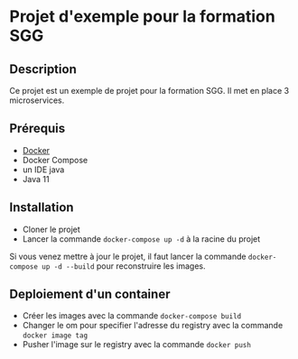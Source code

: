 # Projet d'exemple pour la formation SGG

## Description

Ce projet est un exemple de projet pour la formation SGG. Il met en place 3 microservices.

## Prérequis

- [Docker](https://docs.docker.com/engine/install/)
- Docker Compose
- un IDE java
- Java 11

## Installation

- Cloner le projet
- Lancer la commande `docker-compose up -d` à la racine du projet

Si vous venez mettre à jour le projet, 
il faut lancer la commande `docker-compose up -d --build` pour reconstruire les images.

## Deploiement d'un container

- Créer les images avec la commande `docker-compose build`
- Changer le om pour specifier l'adresse du registry avec la commande `docker image tag`
- Pusher l'image sur le registry avec la commande `docker push`